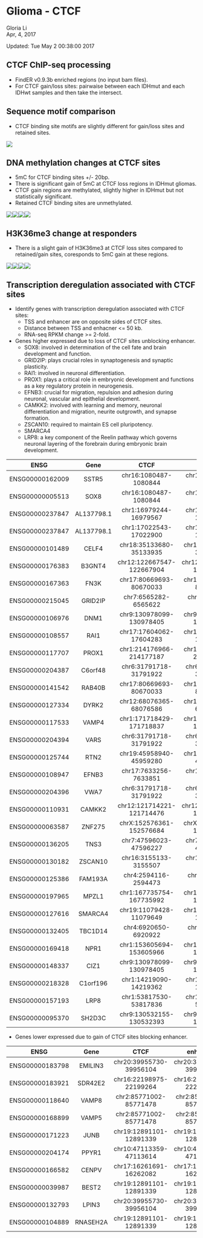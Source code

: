 # Glioma - CTCF
Gloria Li  
Apr, 4, 2017  

Updated: Tue May  2 00:38:00 2017



## CTCF ChIP-seq processing
* FindER v0.9.3b enriched regions (no input bam files).     
* For CTCF gain/loss sites: pairwaise between each IDHmut and each IDHwt samples and then take the intersect.    

## Sequence motif comparison
* CTCF binding site motifs are slightly different for gain/loss sites and retained sites.        

![](CTCF_files/figure-html/motif.png)            

## DNA methylation changes at CTCF sites
* 5mC for CTCF binding sites +/- 20bp.         
* There is significant gain of 5mC at CTCF loss regions in IDHmut gliomas.   
* CTCF gain regions are methylated, slightly higher in IDHmut but not statistically significant.         
* Retained CTCF binding sites are unmethylated.             

![](CTCF_files/figure-html/5mC-1.png)<!-- -->![](CTCF_files/figure-html/5mC-2.png)<!-- -->![](CTCF_files/figure-html/5mC-3.png)<!-- -->![](CTCF_files/figure-html/5mC-4.png)<!-- -->

## H3K36me3 change at responders
* There is a slight gain of H3K36me3 at CTCF loss sites compared to retained/gain sites, coresponds to 5mC gain at these regions.      

![](CTCF_files/figure-html/H3K36me3-1.png)<!-- -->![](CTCF_files/figure-html/H3K36me3-2.png)<!-- -->![](CTCF_files/figure-html/H3K36me3-3.png)<!-- -->![](CTCF_files/figure-html/H3K36me3-4.png)<!-- -->

## Transcription deregulation associated with CTCF sites
* Identify genes with transcription deregulation associated with CTCF sites: 
	+ TSS and enhancer are on opposite sides of CTCF sites.      
	+ Distance between TSS and enhacner <= 50 kb.      
	+ RNA-seq RPKM change >= 2-fold.     
* Genes higher expressed due to loss of CTCF sites unblocking enhancer.    
	+ SOX8: involved in determination of the cell fate and brain development and function.    
	+ GRID2IP: plays crucial roles in synaptogenesis and synaptic plasticity.     
	+ RAI1: involved in neuronal differentiation.    
	+ PROX1: plays a critical role in embryonic development and functions as a key regulatory protein in neurogenesis.   
	+ EFNB3: crucial for migration, repulsion and adhesion during neuronal, vascular and epithelial development.    
	+ CAMKK2: involved with learning and memory, neuronal differentiation and migration, neurite outgrowth, and synapse formation.      
	+ ZSCAN10: required to maintain ES cell pluripotency.     
	+ SMARCA4     
	+ LRP8: a key component of the Reelin pathway which governs neuronal layering of the forebrain during embryonic brain development.     

<table>
 <thead>
  <tr>
   <th style="text-align:center;"> ENSG </th>
   <th style="text-align:center;"> Gene </th>
   <th style="text-align:center;"> CTCF </th>
   <th style="text-align:center;"> enhancer </th>
   <th style="text-align:center;"> d </th>
   <th style="text-align:center;"> IDHmut </th>
   <th style="text-align:center;"> CEMT_23 </th>
   <th style="text-align:center;"> logFC </th>
  </tr>
 </thead>
<tbody>
  <tr>
   <td style="text-align:center;"> ENSG00000162009 </td>
   <td style="text-align:center;"> SSTR5 </td>
   <td style="text-align:center;"> chr16:1080487-1080844 </td>
   <td style="text-align:center;"> chr16:1077787-1078246 </td>
   <td style="text-align:center;"> 44740.5 </td>
   <td style="text-align:center;"> 0.3040 </td>
   <td style="text-align:center;"> 0.0000 </td>
   <td style="text-align:center;"> 11.5702 </td>
  </tr>
  <tr>
   <td style="text-align:center;"> ENSG00000005513 </td>
   <td style="text-align:center;"> SOX8 </td>
   <td style="text-align:center;"> chr16:1080487-1080844 </td>
   <td style="text-align:center;"> chr16:1081613-1081916 </td>
   <td style="text-align:center;"> 49955.5 </td>
   <td style="text-align:center;"> 626.2690 </td>
   <td style="text-align:center;"> 4.1601 </td>
   <td style="text-align:center;"> 7.2340 </td>
  </tr>
  <tr>
   <td style="text-align:center;"> ENSG00000237847 </td>
   <td style="text-align:center;"> AL137798.1 </td>
   <td style="text-align:center;"> chr1:16979244-16979567 </td>
   <td style="text-align:center;"> chr1:16969622-16972250 </td>
   <td style="text-align:center;"> 28563.0 </td>
   <td style="text-align:center;"> 0.0102 </td>
   <td style="text-align:center;"> 0.0000 </td>
   <td style="text-align:center;"> 6.6833 </td>
  </tr>
  <tr>
   <td style="text-align:center;"> ENSG00000237847 </td>
   <td style="text-align:center;"> AL137798.1 </td>
   <td style="text-align:center;"> chr1:17022543-17022900 </td>
   <td style="text-align:center;"> chr1:17029992-17030354 </td>
   <td style="text-align:center;"> 30674.0 </td>
   <td style="text-align:center;"> 0.0102 </td>
   <td style="text-align:center;"> 0.0000 </td>
   <td style="text-align:center;"> 6.6833 </td>
  </tr>
  <tr>
   <td style="text-align:center;"> ENSG00000101489 </td>
   <td style="text-align:center;"> CELF4 </td>
   <td style="text-align:center;"> chr18:35133680-35133935 </td>
   <td style="text-align:center;"> chr18:35133925-35135164 </td>
   <td style="text-align:center;"> 11455.5 </td>
   <td style="text-align:center;"> 15.4591 </td>
   <td style="text-align:center;"> 0.3863 </td>
   <td style="text-align:center;"> 5.3221 </td>
  </tr>
  <tr>
   <td style="text-align:center;"> ENSG00000176383 </td>
   <td style="text-align:center;"> B3GNT4 </td>
   <td style="text-align:center;"> chr12:122667547-122667904 </td>
   <td style="text-align:center;"> chr12:122667534-122667933 </td>
   <td style="text-align:center;"> 20357.5 </td>
   <td style="text-align:center;"> 0.7139 </td>
   <td style="text-align:center;"> 0.0512 </td>
   <td style="text-align:center;"> 3.7978 </td>
  </tr>
  <tr>
   <td style="text-align:center;"> ENSG00000167363 </td>
   <td style="text-align:center;"> FN3K </td>
   <td style="text-align:center;"> chr17:80669693-80670033 </td>
   <td style="text-align:center;"> chr17:80656801-80657587 </td>
   <td style="text-align:center;"> 36258.0 </td>
   <td style="text-align:center;"> 30.3062 </td>
   <td style="text-align:center;"> 4.8238 </td>
   <td style="text-align:center;"> 2.6513 </td>
  </tr>
  <tr>
   <td style="text-align:center;"> ENSG00000215045 </td>
   <td style="text-align:center;"> GRID2IP </td>
   <td style="text-align:center;"> chr7:6565282-6565622 </td>
   <td style="text-align:center;"> chr7:6556058-6556753 </td>
   <td style="text-align:center;"> 34661.5 </td>
   <td style="text-align:center;"> 1.2839 </td>
   <td style="text-align:center;"> 0.2061 </td>
   <td style="text-align:center;"> 2.6388 </td>
  </tr>
  <tr>
   <td style="text-align:center;"> ENSG00000106976 </td>
   <td style="text-align:center;"> DNM1 </td>
   <td style="text-align:center;"> chr9:130978099-130978405 </td>
   <td style="text-align:center;"> chr9:130986891-130987217 </td>
   <td style="text-align:center;"> 21395.0 </td>
   <td style="text-align:center;"> 62.4635 </td>
   <td style="text-align:center;"> 11.3526 </td>
   <td style="text-align:center;"> 2.4600 </td>
  </tr>
  <tr>
   <td style="text-align:center;"> ENSG00000108557 </td>
   <td style="text-align:center;"> RAI1 </td>
   <td style="text-align:center;"> chr17:17604062-17604283 </td>
   <td style="text-align:center;"> chr17:17603765-17604091 </td>
   <td style="text-align:center;"> 19140.0 </td>
   <td style="text-align:center;"> 16.2355 </td>
   <td style="text-align:center;"> 3.2453 </td>
   <td style="text-align:center;"> 2.3227 </td>
  </tr>
  <tr>
   <td style="text-align:center;"> ENSG00000117707 </td>
   <td style="text-align:center;"> PROX1 </td>
   <td style="text-align:center;"> chr1:214176966-214177187 </td>
   <td style="text-align:center;"> chr1:214176589-214176981 </td>
   <td style="text-align:center;"> 20260.0 </td>
   <td style="text-align:center;"> 5.6837 </td>
   <td style="text-align:center;"> 1.2269 </td>
   <td style="text-align:center;"> 2.2117 </td>
  </tr>
  <tr>
   <td style="text-align:center;"> ENSG00000204387 </td>
   <td style="text-align:center;"> C6orf48 </td>
   <td style="text-align:center;"> chr6:31791718-31791922 </td>
   <td style="text-align:center;"> chr6:31791305-31791911 </td>
   <td style="text-align:center;"> 10778.0 </td>
   <td style="text-align:center;"> 283.8940 </td>
   <td style="text-align:center;"> 64.2056 </td>
   <td style="text-align:center;"> 2.1446 </td>
  </tr>
  <tr>
   <td style="text-align:center;"> ENSG00000141542 </td>
   <td style="text-align:center;"> RAB40B </td>
   <td style="text-align:center;"> chr17:80669693-80670033 </td>
   <td style="text-align:center;"> chr17:80673784-80675384 </td>
   <td style="text-align:center;"> 17980.0 </td>
   <td style="text-align:center;"> 9.7956 </td>
   <td style="text-align:center;"> 2.8048 </td>
   <td style="text-align:center;"> 1.8042 </td>
  </tr>
  <tr>
   <td style="text-align:center;"> ENSG00000127334 </td>
   <td style="text-align:center;"> DYRK2 </td>
   <td style="text-align:center;"> chr12:68076365-68076586 </td>
   <td style="text-align:center;"> chr12:68087561-68088105 </td>
   <td style="text-align:center;"> 45714.0 </td>
   <td style="text-align:center;"> 8.9901 </td>
   <td style="text-align:center;"> 2.7415 </td>
   <td style="text-align:center;"> 1.7133 </td>
  </tr>
  <tr>
   <td style="text-align:center;"> ENSG00000117533 </td>
   <td style="text-align:center;"> VAMP4 </td>
   <td style="text-align:center;"> chr1:171718429-171718837 </td>
   <td style="text-align:center;"> chr1:171723613-171723977 </td>
   <td style="text-align:center;"> 12408.0 </td>
   <td style="text-align:center;"> 30.4859 </td>
   <td style="text-align:center;"> 9.7683 </td>
   <td style="text-align:center;"> 1.6420 </td>
  </tr>
  <tr>
   <td style="text-align:center;"> ENSG00000204394 </td>
   <td style="text-align:center;"> VARS </td>
   <td style="text-align:center;"> chr6:31791718-31791922 </td>
   <td style="text-align:center;"> chr6:31793956-31795980 </td>
   <td style="text-align:center;"> 31238.0 </td>
   <td style="text-align:center;"> 43.1629 </td>
   <td style="text-align:center;"> 14.6962 </td>
   <td style="text-align:center;"> 1.5543 </td>
  </tr>
  <tr>
   <td style="text-align:center;"> ENSG00000125744 </td>
   <td style="text-align:center;"> RTN2 </td>
   <td style="text-align:center;"> chr19:45958940-45959280 </td>
   <td style="text-align:center;"> chr19:45954314-45954737 </td>
   <td style="text-align:center;"> 45793.5 </td>
   <td style="text-align:center;"> 6.7757 </td>
   <td style="text-align:center;"> 2.3829 </td>
   <td style="text-align:center;"> 1.5076 </td>
  </tr>
  <tr>
   <td style="text-align:center;"> ENSG00000108947 </td>
   <td style="text-align:center;"> EFNB3 </td>
   <td style="text-align:center;"> chr17:7633256-7633851 </td>
   <td style="text-align:center;"> chr17:7646731-7647063 </td>
   <td style="text-align:center;"> 38376.0 </td>
   <td style="text-align:center;"> 11.1475 </td>
   <td style="text-align:center;"> 4.0831 </td>
   <td style="text-align:center;"> 1.4490 </td>
  </tr>
  <tr>
   <td style="text-align:center;"> ENSG00000204396 </td>
   <td style="text-align:center;"> VWA7 </td>
   <td style="text-align:center;"> chr6:31791718-31791922 </td>
   <td style="text-align:center;"> chr6:31792649-31792975 </td>
   <td style="text-align:center;"> 47704.0 </td>
   <td style="text-align:center;"> 1.6515 </td>
   <td style="text-align:center;"> 0.6076 </td>
   <td style="text-align:center;"> 1.4425 </td>
  </tr>
  <tr>
   <td style="text-align:center;"> ENSG00000110931 </td>
   <td style="text-align:center;"> CAMKK2 </td>
   <td style="text-align:center;"> chr12:121714221-121714476 </td>
   <td style="text-align:center;"> chr12:121703256-121703582 </td>
   <td style="text-align:center;"> 32692.0 </td>
   <td style="text-align:center;"> 17.5805 </td>
   <td style="text-align:center;"> 6.5558 </td>
   <td style="text-align:center;"> 1.4231 </td>
  </tr>
  <tr>
   <td style="text-align:center;"> ENSG00000063587 </td>
   <td style="text-align:center;"> ZNF275 </td>
   <td style="text-align:center;"> chrX:152576361-152576684 </td>
   <td style="text-align:center;"> chrX:152576380-152576712 </td>
   <td style="text-align:center;"> 23068.0 </td>
   <td style="text-align:center;"> 30.0675 </td>
   <td style="text-align:center;"> 11.6917 </td>
   <td style="text-align:center;"> 1.3627 </td>
  </tr>
  <tr>
   <td style="text-align:center;"> ENSG00000136205 </td>
   <td style="text-align:center;"> TNS3 </td>
   <td style="text-align:center;"> chr7:47596023-47596227 </td>
   <td style="text-align:center;"> chr7:47575450-47575789 </td>
   <td style="text-align:center;"> 46536.5 </td>
   <td style="text-align:center;"> 23.8029 </td>
   <td style="text-align:center;"> 9.2865 </td>
   <td style="text-align:center;"> 1.3579 </td>
  </tr>
  <tr>
   <td style="text-align:center;"> ENSG00000130182 </td>
   <td style="text-align:center;"> ZSCAN10 </td>
   <td style="text-align:center;"> chr16:3155133-3155507 </td>
   <td style="text-align:center;"> chr16:3156037-3157045 </td>
   <td style="text-align:center;"> 7223.0 </td>
   <td style="text-align:center;"> 0.1525 </td>
   <td style="text-align:center;"> 0.0601 </td>
   <td style="text-align:center;"> 1.3415 </td>
  </tr>
  <tr>
   <td style="text-align:center;"> ENSG00000125386 </td>
   <td style="text-align:center;"> FAM193A </td>
   <td style="text-align:center;"> chr4:2594116-2594473 </td>
   <td style="text-align:center;"> chr4:2593065-2593391 </td>
   <td style="text-align:center;"> 33761.0 </td>
   <td style="text-align:center;"> 21.9528 </td>
   <td style="text-align:center;"> 8.8346 </td>
   <td style="text-align:center;"> 1.3132 </td>
  </tr>
  <tr>
   <td style="text-align:center;"> ENSG00000197965 </td>
   <td style="text-align:center;"> MPZL1 </td>
   <td style="text-align:center;"> chr1:167735754-167735992 </td>
   <td style="text-align:center;"> chr1:167737082-167737535 </td>
   <td style="text-align:center;"> 46878.5 </td>
   <td style="text-align:center;"> 77.3103 </td>
   <td style="text-align:center;"> 31.4231 </td>
   <td style="text-align:center;"> 1.2988 </td>
  </tr>
  <tr>
   <td style="text-align:center;"> ENSG00000127616 </td>
   <td style="text-align:center;"> SMARCA4 </td>
   <td style="text-align:center;"> chr19:11079428-11079649 </td>
   <td style="text-align:center;"> chr19:11086541-11087327 </td>
   <td style="text-align:center;"> 15335.0 </td>
   <td style="text-align:center;"> 30.0744 </td>
   <td style="text-align:center;"> 12.5121 </td>
   <td style="text-align:center;"> 1.2652 </td>
  </tr>
  <tr>
   <td style="text-align:center;"> ENSG00000132405 </td>
   <td style="text-align:center;"> TBC1D14 </td>
   <td style="text-align:center;"> chr4:6920650-6920922 </td>
   <td style="text-align:center;"> chr4:6926836-6927175 </td>
   <td style="text-align:center;"> 16035.5 </td>
   <td style="text-align:center;"> 44.9952 </td>
   <td style="text-align:center;"> 20.0278 </td>
   <td style="text-align:center;"> 1.1678 </td>
  </tr>
  <tr>
   <td style="text-align:center;"> ENSG00000169418 </td>
   <td style="text-align:center;"> NPR1 </td>
   <td style="text-align:center;"> chr1:153605694-153605966 </td>
   <td style="text-align:center;"> chr1:153605912-153607645 </td>
   <td style="text-align:center;"> 44335.5 </td>
   <td style="text-align:center;"> 2.6808 </td>
   <td style="text-align:center;"> 1.1999 </td>
   <td style="text-align:center;"> 1.1597 </td>
  </tr>
  <tr>
   <td style="text-align:center;"> ENSG00000148337 </td>
   <td style="text-align:center;"> CIZ1 </td>
   <td style="text-align:center;"> chr9:130978099-130978405 </td>
   <td style="text-align:center;"> chr9:130986891-130987217 </td>
   <td style="text-align:center;"> 20392.0 </td>
   <td style="text-align:center;"> 53.3708 </td>
   <td style="text-align:center;"> 24.2940 </td>
   <td style="text-align:center;"> 1.1354 </td>
  </tr>
  <tr>
   <td style="text-align:center;"> ENSG00000218328 </td>
   <td style="text-align:center;"> C1orf196 </td>
   <td style="text-align:center;"> chr1:14219090-14219362 </td>
   <td style="text-align:center;"> chr1:14219040-14219988 </td>
   <td style="text-align:center;"> 461.0 </td>
   <td style="text-align:center;"> 0.4550 </td>
   <td style="text-align:center;"> 0.2107 </td>
   <td style="text-align:center;"> 1.1105 </td>
  </tr>
  <tr>
   <td style="text-align:center;"> ENSG00000157193 </td>
   <td style="text-align:center;"> LRP8 </td>
   <td style="text-align:center;"> chr1:53817530-53817836 </td>
   <td style="text-align:center;"> chr1:53834400-53834702 </td>
   <td style="text-align:center;"> 40809.0 </td>
   <td style="text-align:center;"> 8.4128 </td>
   <td style="text-align:center;"> 3.9639 </td>
   <td style="text-align:center;"> 1.0856 </td>
  </tr>
  <tr>
   <td style="text-align:center;"> ENSG00000095370 </td>
   <td style="text-align:center;"> SH2D3C </td>
   <td style="text-align:center;"> chr9:130532155-130532393 </td>
   <td style="text-align:center;"> chr9:130515405-130518339 </td>
   <td style="text-align:center;"> 24148.0 </td>
   <td style="text-align:center;"> 7.9834 </td>
   <td style="text-align:center;"> 3.8926 </td>
   <td style="text-align:center;"> 1.0362 </td>
  </tr>
</tbody>
</table>

* Genes lower expressed due to gain of CTCF sites blocking enhancer.    

<table>
 <thead>
  <tr>
   <th style="text-align:center;"> ENSG </th>
   <th style="text-align:center;"> Gene </th>
   <th style="text-align:center;"> CTCF </th>
   <th style="text-align:center;"> enhancer </th>
   <th style="text-align:center;"> d </th>
   <th style="text-align:center;"> IDHmut </th>
   <th style="text-align:center;"> CEMT_23 </th>
   <th style="text-align:center;"> logFC </th>
  </tr>
 </thead>
<tbody>
  <tr>
   <td style="text-align:center;"> ENSG00000183798 </td>
   <td style="text-align:center;"> EMILIN3 </td>
   <td style="text-align:center;"> chr20:39955730-39956104 </td>
   <td style="text-align:center;"> chr20:39945143-39946955 </td>
   <td style="text-align:center;"> 49418 </td>
   <td style="text-align:center;"> 0.0896 </td>
   <td style="text-align:center;"> 3.7966 </td>
   <td style="text-align:center;"> -5.4032 </td>
  </tr>
  <tr>
   <td style="text-align:center;"> ENSG00000183921 </td>
   <td style="text-align:center;"> SDR42E2 </td>
   <td style="text-align:center;"> chr16:22198975-22199264 </td>
   <td style="text-align:center;"> chr16:22201417-22201793 </td>
   <td style="text-align:center;"> 23322 </td>
   <td style="text-align:center;"> 0.0376 </td>
   <td style="text-align:center;"> 1.3076 </td>
   <td style="text-align:center;"> -5.1171 </td>
  </tr>
  <tr>
   <td style="text-align:center;"> ENSG00000118640 </td>
   <td style="text-align:center;"> VAMP8 </td>
   <td style="text-align:center;"> chr2:85771002-85771478 </td>
   <td style="text-align:center;"> chr2:85764623-85767481 </td>
   <td style="text-align:center;"> 22634 </td>
   <td style="text-align:center;"> 5.4663 </td>
   <td style="text-align:center;"> 140.6910 </td>
   <td style="text-align:center;"> -4.6858 </td>
  </tr>
  <tr>
   <td style="text-align:center;"> ENSG00000168899 </td>
   <td style="text-align:center;"> VAMP5 </td>
   <td style="text-align:center;"> chr2:85771002-85771478 </td>
   <td style="text-align:center;"> chr2:85764623-85767481 </td>
   <td style="text-align:center;"> 45480 </td>
   <td style="text-align:center;"> 13.7914 </td>
   <td style="text-align:center;"> 147.7100 </td>
   <td style="text-align:center;"> -3.4209 </td>
  </tr>
  <tr>
   <td style="text-align:center;"> ENSG00000171223 </td>
   <td style="text-align:center;"> JUNB </td>
   <td style="text-align:center;"> chr19:12891101-12891339 </td>
   <td style="text-align:center;"> chr19:12888025-12890499 </td>
   <td style="text-align:center;"> 13049 </td>
   <td style="text-align:center;"> 24.1761 </td>
   <td style="text-align:center;"> 136.3720 </td>
   <td style="text-align:center;"> -2.4959 </td>
  </tr>
  <tr>
   <td style="text-align:center;"> ENSG00000204174 </td>
   <td style="text-align:center;"> PPYR1 </td>
   <td style="text-align:center;"> chr10:47113359-47113614 </td>
   <td style="text-align:center;"> chr10:47116553-47116967 </td>
   <td style="text-align:center;"> 33225 </td>
   <td style="text-align:center;"> 0.0136 </td>
   <td style="text-align:center;"> 0.0743 </td>
   <td style="text-align:center;"> -2.4425 </td>
  </tr>
  <tr>
   <td style="text-align:center;"> ENSG00000166582 </td>
   <td style="text-align:center;"> CENPV </td>
   <td style="text-align:center;"> chr17:16261691-16262082 </td>
   <td style="text-align:center;"> chr17:16282177-16282553 </td>
   <td style="text-align:center;"> 25395 </td>
   <td style="text-align:center;"> 1.0349 </td>
   <td style="text-align:center;"> 5.5636 </td>
   <td style="text-align:center;"> -2.4264 </td>
  </tr>
  <tr>
   <td style="text-align:center;"> ENSG00000039987 </td>
   <td style="text-align:center;"> BEST2 </td>
   <td style="text-align:center;"> chr19:12891101-12891339 </td>
   <td style="text-align:center;"> chr19:12892627-12895297 </td>
   <td style="text-align:center;"> 31445 </td>
   <td style="text-align:center;"> 0.0175 </td>
   <td style="text-align:center;"> 0.0692 </td>
   <td style="text-align:center;"> -1.9734 </td>
  </tr>
  <tr>
   <td style="text-align:center;"> ENSG00000132793 </td>
   <td style="text-align:center;"> LPIN3 </td>
   <td style="text-align:center;"> chr20:39955730-39956104 </td>
   <td style="text-align:center;"> chr20:39945143-39946955 </td>
   <td style="text-align:center;"> 23512 </td>
   <td style="text-align:center;"> 0.1731 </td>
   <td style="text-align:center;"> 0.6631 </td>
   <td style="text-align:center;"> -1.9372 </td>
  </tr>
  <tr>
   <td style="text-align:center;"> ENSG00000104889 </td>
   <td style="text-align:center;"> RNASEH2A </td>
   <td style="text-align:center;"> chr19:12891101-12891339 </td>
   <td style="text-align:center;"> chr19:12888025-12890499 </td>
   <td style="text-align:center;"> 28133 </td>
   <td style="text-align:center;"> 11.5299 </td>
   <td style="text-align:center;"> 29.2786 </td>
   <td style="text-align:center;"> -1.3445 </td>
  </tr>
</tbody>
</table>

